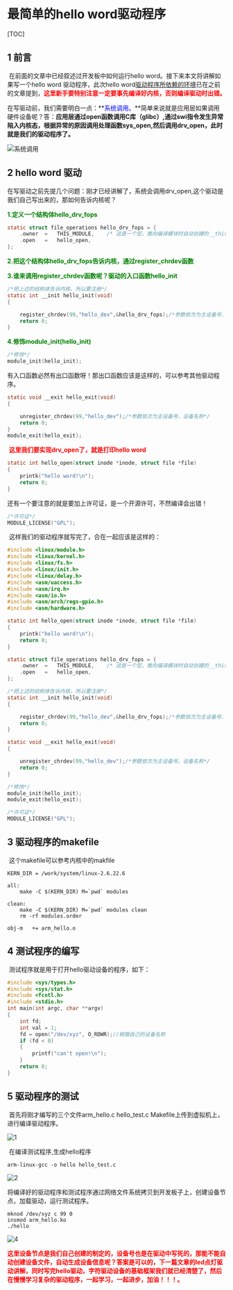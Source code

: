 # 最简单的hello word驱动程序

[TOC]

## 1 前言

​	在前面的文章中已经叙述过开发板中如何运行hello word。接下来本文将讲解如果写一个hello word 驱动程序，此次hello word[驱动程序所依赖的环境](https://blog.csdn.net/qq_43419412/article/details/107355944)已在之前的文章提到，**<font color=red>这里新手要特别注意一定要事先编译好内核，否则编译驱动时出错。</font>**

​	在写驱动前，我们需要明白一点：**<font color=blue>系统调用。</font>**简单来说就是应用层如果调用硬件设备呢？答：**应用层通过open函数调用C库（glibc）,通过swi指令发生异常陷入内核态，根据异常的原因调用处理函数sys_open,然后调用drv_open，此时就是我们的驱动程序了。**

![系统调用](C:\Users\dongkangjia\Desktop\drivers\系统调用.png)

## 2 hello word 驱动

​	在写驱动之前先提几个问题：刚才已经讲解了，系统会调用drv_open,这个驱动是我们自己写出来的，那如何告诉内核呢？

**<font color=green>1.定义一个结构体hello_drv_fops</font>**

```c
static struct file_operations hello_drv_fops = {
    .owner  =   THIS_MODULE,    /* 这是一个宏，推向编译模块时自动创建的__this_module变量 */
    .open   =   hello_open,  
};

```

**<font color=green>2.把这个结构体hello_drv_fops告诉内核，通过register_chrdev函数</font>**

**<font color=green>3.谁来调用register_chrdev函数呢？驱动的入口函数hello_init</font>**

```c
/*把上述的结构体告诉内核，所以要注册*/
static int __init hello_init(void)
{

	register_chrdev(99,"hello_dev",&hello_drv_fops);/*参数依次为主设备号、设备名称、结构体*/
	return 0;
}
```

**<font color=green>4.修饰module_init(hello_init)</font>**

```c
/*修饰*/
module_init(hello_init);
```

有入口函数必然有出口函数呀！那出口函数应该是这样的，可以参考其他驱动程序。

```c
static void __exit hello_exit(void)
{

	unregister_chrdev(99,"hello_dev");/*参数依次为主设备号、设备名称*/
	return 0;
}
module_exit(hello_exit);
```

​	**<font color=red>这里我们要实现drv_open了，就是打印hello word</font>**

```c
static int hello_open(struct inode *inode, struct file *file)
{
	printk("hello word!\n");
	return 0;
}
```

​	还有一个要注意的就是要加上许可证，是一个开源许可，不然编译会出错！

```c
/*许可证*/
MODULE_LICENSE("GPL");
```

​	这样我们的驱动程序就写完了，合在一起应该是这样的：

```c
#include <linux/module.h>
#include <linux/kernel.h>
#include <linux/fs.h>
#include <linux/init.h>
#include <linux/delay.h>
#include <asm/uaccess.h>
#include <asm/irq.h>
#include <asm/io.h>
#include <asm/arch/regs-gpio.h>
#include <asm/hardware.h>

static int hello_open(struct inode *inode, struct file *file)
{
	printk("hello word!\n");
	return 0;
}

static struct file_operations hello_drv_fops = {
    .owner  =   THIS_MODULE,    /* 这是一个宏，推向编译模块时自动创建的__this_module变量 */
    .open   =   hello_open,  
};

/*把上述的结构体告诉内核，所以要注册*/
static int __init hello_init(void)
{

	register_chrdev(99,"hello_dev",&hello_drv_fops);/*参数依次为主设备号、设备名称、结构体*/
	return 0;
}

static void __exit hello_exit(void)
{

	unregister_chrdev(99,"hello_dev");/*参数依次为主设备号、设备名称*/
	return 0;
}

/*修饰*/
module_init(hello_init);
module_exit(hello_exit);

/*许可证*/
MODULE_LICENSE("GPL");

```

## 3 驱动程序的makefile

​	这个makefile可以参考内核中的makfile

```shell
KERN_DIR = /work/system/linux-2.6.22.6

all:
	make -C $(KERN_DIR) M=`pwd` modules 

clean:
	make -C $(KERN_DIR) M=`pwd` modules clean
	rm -rf modules.order

obj-m	+= arm_hello.o
```

## 4 测试程序的编写

​	测试程序就是用于打开hello驱动设备的程序，如下：

```c
#include <sys/types.h>
#include <sys/stat.h>
#include <fcntl.h>
#include <stdio.h>
int main(int argc, char **argv)
{
	int fd;
	int val = 1;
	fd = open("/dev/xyz", O_RDWR);//根据自己的设备名称
	if (fd < 0)
	{
		printf("can't open!\n");
	}
	return 0;
}
```

## 5 驱动程序的测试

​	首先将刚才编写的三个文件arm_hello.c  hello_test.c  Makefile上传到虚拟机上，进行编译驱动程序。

![1](C:\Users\dongkangjia\Desktop\drivers\1.png)

​	在编译测试程序,生成hello程序

```shell
arm-linux-gcc -o hello hello_test.c
```

![2](C:\Users\dongkangjia\Desktop\drivers\2.jpg)

​	将编译好的驱动程序和测试程序通过网络文件系统拷贝到开发板子上，创建设备节点，加载驱动，运行测试程序。

```shell
mknod /dev/xyz c 99 0
insmod arm_hello.ko
./hello
```

![4](C:\Users\dongkangjia\Desktop\drivers\4.png)

**<font color=red>	这里设备节点是我们自己创建的制定的，设备号也是在驱动中写死的，那能不能自动创建设备文件，自动生成设备信息呢？答案是可以的，下一篇文章的led点灯驱动讲解，同时写完hello驱动，字符驱动设备的基础框架我们就已经清楚了，然后在慢慢学习复杂的驱动程序，一起学习，一起进步，加油！！！。</font>**